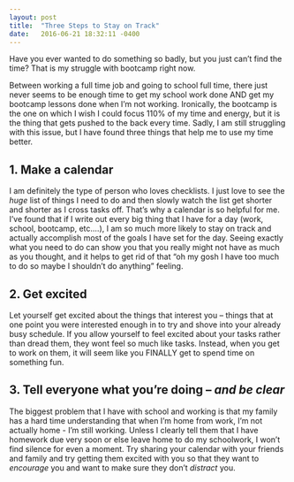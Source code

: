```yaml
---
layout: post
title:  "Three Steps to Stay on Track"
date:   2016-06-21 18:32:11 -0400
---
```


Have you ever wanted to do something so badly, but you just can’t find the time? That is my struggle with bootcamp right now.

Between working a full time job and going to school full time, there just never seems to be enough time to get my school work done AND get my bootcamp lessons done when I’m not working. Ironically, the bootcamp is the one on which I wish I could focus 110% of my time and energy, but it is the thing that gets pushed to the back every time. Sadly, I am still struggling with this issue, but I have found three things that help me to use my time better.

## 1.	Make a calendar

I am definitely the type of person who loves checklists. I just love to see the *huge* list of things I need to do and then slowly watch the list get shorter and shorter as I cross tasks off.  That’s why a calendar is so helpful for me. I’ve found that if I write out every big thing that I have for a day (work, school, bootcamp, etc.…), I am so much more likely to stay on track and actually accomplish most of the goals I have set for the day. Seeing exactly what you need to do can show you that you really might not have as much as you thought, and it helps to get rid of that “oh my gosh I have too much to do so maybe I shouldn’t do anything” feeling.

## 2.	Get excited

Let yourself get excited about the things that interest you – things that at one point you were interested enough in to try and shove into your already busy schedule. If you allow yourself to feel excited about your tasks rather than dread them, they wont feel so much like tasks. Instead, when you get to work on them, it will seem like you FINALLY get to spend time on something fun.

## 3.	Tell everyone what you’re doing – *and be clear*

The biggest problem that I have with school and working is that my family has a hard time understanding that when I’m home from work, I’m not actually home - I’m still working. Unless I clearly tell them that I have homework due very soon or else leave home to do my schoolwork, I won’t find silence for even a moment. Try sharing your calendar with your friends and family and try getting them excited with you so that they want to *encourage* you and want to make sure they don’t *distract* you.

